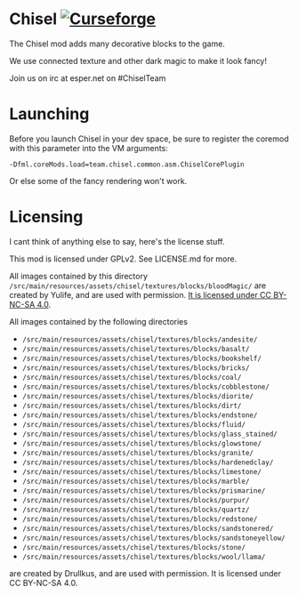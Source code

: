Chisel [![Curseforge](http://cf.way2muchnoise.eu/short_chisel.svg)](https://minecraft.curseforge.com/projects/chisel)
===========

The Chisel mod adds many decorative blocks to the game.

We use connected texture and other dark magic to make it look fancy!

Join us on irc at esper.net on #ChiselTeam

Launching
===========

Before you launch Chisel in your dev space, be sure to register the coremod with this parameter into the VM arguments:

`-Dfml.coreMods.load=team.chisel.common.asm.ChiselCorePlugin`

Or else some of the fancy rendering won't work.


Licensing
===========

I cant think of anything else to say, here's the license stuff.

This mod is licensed under GPLv2. See LICENSE.md for more.

All images contained by this directory
`/src/main/resources/assets/chisel/textures/blocks/bloodMagic/` are created by Yulife, and are used with permission.
[It is licensed under CC BY-NC-SA 4.0](https://github.com/CyanideX/Unity/blob/master/LICENSE.md).

All images contained by the following directories

- `/src/main/resources/assets/chisel/textures/blocks/andesite/`
- `/src/main/resources/assets/chisel/textures/blocks/basalt/`
- `/src/main/resources/assets/chisel/textures/blocks/bookshelf/`
- `/src/main/resources/assets/chisel/textures/blocks/bricks/`
- `/src/main/resources/assets/chisel/textures/blocks/coal/`
- `/src/main/resources/assets/chisel/textures/blocks/cobblestone/`
- `/src/main/resources/assets/chisel/textures/blocks/diorite/`
- `/src/main/resources/assets/chisel/textures/blocks/dirt/`
- `/src/main/resources/assets/chisel/textures/blocks/endstone/`
- `/src/main/resources/assets/chisel/textures/blocks/fluid/`
- `/src/main/resources/assets/chisel/textures/blocks/glass_stained/`
- `/src/main/resources/assets/chisel/textures/blocks/glowstone/`
- `/src/main/resources/assets/chisel/textures/blocks/granite/`
- `/src/main/resources/assets/chisel/textures/blocks/hardenedclay/`
- `/src/main/resources/assets/chisel/textures/blocks/limestone/`
- `/src/main/resources/assets/chisel/textures/blocks/marble/`
- `/src/main/resources/assets/chisel/textures/blocks/prismarine/`
- `/src/main/resources/assets/chisel/textures/blocks/purpur/`
- `/src/main/resources/assets/chisel/textures/blocks/quartz/`
- `/src/main/resources/assets/chisel/textures/blocks/redstone/`
- `/src/main/resources/assets/chisel/textures/blocks/sandstonered/`
- `/src/main/resources/assets/chisel/textures/blocks/sandstoneyellow/`
- `/src/main/resources/assets/chisel/textures/blocks/stone/`
- `/src/main/resources/assets/chisel/textures/blocks/wool/llama/`

are created by Drullkus, and are used with permission. It is licensed under CC BY-NC-SA 4.0.
